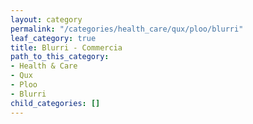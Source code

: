 ```yaml
---
layout: category
permalink: "/categories/health_care/qux/ploo/blurri"
leaf_category: true
title: Blurri - Commercia
path_to_this_category:
- Health & Care
- Qux
- Ploo
- Blurri
child_categories: []
---
```

